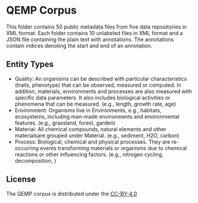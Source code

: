 # QEMP Corpus
This folder contains 50 public metadata files from five data repositories in XML format. Each folder contains 10 unlabeled files in XML format and a JSON file containing the plain text with annotations. The annotations contain indices denoting the start and end of an annotation.

## Entity Types


* Quality: An organisms can be described with particular characteristics (traits, phenotype) that can be observed, measured or computed. In addition, materials, environments and processes are also measured with specific data parameters. It also includes biological activities or phenomena that can be measured. (e.g., length, growth rate, age)
* Environment: Organisms live in Environments, e.g., habitats, ecosystems, including man-made environments and environmental features. (e.g., grassland, forest, garden)
* Material: All chemical compounds, natural elements and other materialsare grouped under Material. (e.g., sediment, H2O, carbon)
* Process: Biological, chemical and physical processes. They are re-occurring events transforming materials or organisms due to chemical reactions or other influencing factors. (e.g., nitrogen cycling, decomposition, )

## License

The QEMP corpus is distributed under the [CC-BY-4.0](https://creativecommons.org/licenses/by-nc/4.0/)